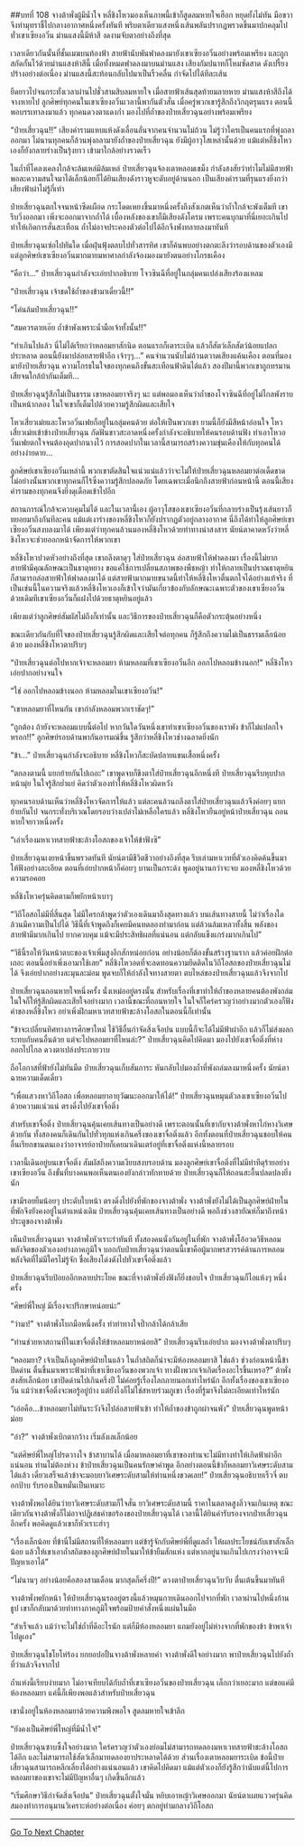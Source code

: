 ##บทที่ 108 จางต้าพั่งผู้มีน้ำใจ
หลี่ชิงโหวมองเห็นภาพนี้เข้าก็สูดลมหายใจเฮือก หยุดยั้งไม่ทัน มือขวาจึงทำมุทราชี้ไปกลางอากาศหนึ่งครั้งทันที พริบตาเดียวแสงหนึ่งเส้นพลันปรากฏพรวดขึ้นมาปกคลุมไปทั่วเขาเซียงอวิ๋น ม่านแสงนี้มีห้าสี งดงามจับตาอย่างถึงที่สุด 

เวลาเดียวกันนั้นที่ชั้นเมฆบนท้องฟ้า สายฟ้านับพันฟาดลงมายังเขาเซียงอวิ๋นอย่างพร้อมเพรียง และถูกสกัดกั้นไว้ด้วยม่านแสงห้าสีนี้ เมื่อทั้งหมดฟาดลงมาบนม่านแสง เสียงกัมปนาทก็โหมซัดสาด ดังเปรี้ยงปร้างอย่างต่อเนื่อง ม่านแสงนี้สะท้อนกลับไปมาเป็นริ้วคลื่น กำจัดไปได้ทีละเส้น 

ยืดยาวไปจนกระทั่งเวลาผ่านไปชั่วสามสิบลมหายใจ เมื่อสายฟ้าเส้นสุดท้ายมลายหาย ม่านแสงห้าสีถึงได้จางหายไป ลูกศิษย์ทุกคนในเขาเซียงอวิ๋นเวลานี้พากันตัวสั่น เมื่อครู่พวกเขารู้สึกถึงวิกฤตรุนแรง ตอนนี้พอบรรเทาลงมาแล้ว ทุกคนดวงตาแดงก่ำ มองไปที่ถ้ำของป๋ายเสี่ยวฉุนอย่างพร้อมเพรียง

“ป๋ายเสี่ยวฉุน!!” เสียงคำรามแหบแห้งดังเลื่อนลั่นจากคนจำนวนไม่ถ้วน ไม่รู้ว่าใครเป็นคนแรกที่พุ่งถลาออกมา ไม่นานทุกคนก็ล้วนพุ่งถลามายังถ้ำของป๋ายเสี่ยวฉุน ยังมีผู้อาวุโสเหล่านั้นด้วย แม้แต่หลี่ชิงโหวเองก็ยังกลายร่างเป็นรุ้งยาว เข้ามาใกล้อย่างรวดเร็ว

ในถ้ำที่โคลงเคลงใกล้จะล้มเหล่มิล้มเหล่ ป๋ายเสี่ยวฉุนจ้องเตาหลอมเขม็ง กำลังสงสัยว่าทำไมไม่มีสายฟ้า พอละความสนใจมาได้เล็กน้อยก็ได้ยินเสียงดังราวหูจะดับอยู่ด้านนอก เป็นเสียงคำรามที่รุนแรงยิ่งกว่าเสียงฟ้าผ่าไม่รู้กี่เท่า

ป๋ายเสี่ยวฉุนตกใจจนหน้าซีดเผือด กระโดดเหยงขึ้นมาหนึ่งครั้งถึงสังเกตเห็นว่าถ้ำใกล้จะพังเต็มที เขารีบวิ่งออกมา เพิ่งจะออกมาจากถ้ำได้ เบื้องหลังของเขาก็มีเสียงดังโครม เพราะคนบุกมาที่นี่เยอะเกินไปทำให้เกิดการสั่นสะเทือน ถ้ำไม่อาจประคองตัวต่อไปได้อีกจึงพังทลายลงมาทันที

ป๋ายเสี่ยวฉุนเซ่อไปทันใด เมื่อฝุ่นฟุ้งตลบไปทั่วสารทิศ เขาก็ค้นพบอย่างตกตะลึงว่ารอบด้านของตัวเองมีแต่ลูกศิษย์เขาเซียงอวิ๋นมากมายมหาศาลกำลังจ้องมองมายังตนอย่างโกรธเคือง

“คือว่า...” ป๋ายเสี่ยวฉุนกำลังจะเอ่ยปากอธิบาย โจวซินฉีที่อยู่ในกลุ่มคนเปล่งเสียงร้องแหลม

“ป๋ายเสี่ยวฉุน เจ้าชดใช้ถ้ำของข้ามาเดี๋ยวนี้!!”

“โค่นล้มป๋ายเสี่ยวฉุน!!”

“สมควรตายเอ๊ย ถ้ำข้าพังเพราะน้ำมือเจ้าทั้งนั้น!!”

“ทำเกินไปแล้ว นี่ไม่ได้เรียกว่าหลอมยาสักนิด ตอนแรกก็เตาระเบิด แล้วก็สัตว์เล็กสัตว์น้อยแปลกประหลาด ตอนนี้ยังมาปล่อยสายฟ้าอีก เจ้าๆๆ...” คนจำนวนนับไม่ถ้วนตวาดเสียงแค้นเคือง ตอนที่มองมายังป๋ายเสี่ยวฉุน ความโกรธในใจของทุกคนถึงขั้นสะเทือนฟ้าดินได้แล้ว สองปีมานี้พวกเขาถูกทรมานเสียจนใกล้บ้ากันเต็มที...

ป๋ายเสี่ยวฉุนรู้สึกไม่เป็นธรรม เขาหลอมยาจริงๆ นะ แต่พอมองเห็นว่าถ้ำของโจวซินฉีที่อยู่ไม่ไกลพังราบเป็นหน้ากลอง ในใจเขาก็เต็มไปด้วยความรู้สึกผิดและเสียใจ 

โหวเสี่ยวเม่ยและโหวอวิ๋นเฟยก็อยู่ในกลุ่มคนด้วย ต่อให้เป็นพวกเขา ยามนี้ก็ยังมีสีหน้าอ่อนใจ โหวเสี่ยวเม่ยเข้าข้างป๋ายเสี่ยวฉุน กัดฟันขาวสะอาดหนึ่งครั้งกำลังจะอธิบายให้คนรอบด้านฟัง ทำเอาโหวอวิ๋นเฟยตกใจจนต้องอุดปากนางไว้ การสอดปากในเวลานี้สามารถสร้างความขุ่นเคืองให้กับทุกคนได้อย่างง่ายดาย...

ลูกศิษย์เขาเซียงอวิ๋นเหล่านี้ พวกเขาตัดสินใจแน่วแน่แล้วว่าจะไม่ให้ป๋ายเสี่ยวฉุนหลอมยาต่อเด็ดขาด ไม่อย่างนั้นพวกเขาทุกคนก็ไร้ซึ่งความรู้สึกปลอดภัย โดยเฉพาะเมื่อนึกถึงสายฟ้าก่อนหน้านี้ ตอนนี้เสียงคำรามของทุกคนจึงยิ่งดุเดือดเข้าไปอีก

สถานการณ์ใกล้จะควบคุมไม่ได้ และในเวลานี้เอง ผู้อาวุโสของเขาเซียงอวิ๋นที่กลายร่างเป็นรุ้งเส้นยาวก็ทยอยมาถึงกันทีละคน แม้แต่เงาร่างของหลี่ชิงโหวก็ยังปรากฏตัวอยู่กลางอากาศ นี่ถึงได้ทำให้ลูกศิษย์เขาเซียงอวิ๋นสงบลงมาได้ เพียงแต่ว่าทุกคนล้วนมองหลี่ชิงโหวด้วยท่าทางน่าสงสาร นัยน์ตาคาดหวังว่าหลี่ชิงโหวจะช่วยออกหน้าจัดการให้พวกเขา

หลี่ชิงโหวปวดหัวอย่างถึงที่สุด เขาถลึงตาดุๆ ใส่ป๋ายเสี่ยวฉุน ล่อสายฟ้าให้ฟาดลงมา เรื่องนี้ไม่ยาก สายฟ้ามีคุณลักษณะเป็นธาตุหยาง ขอแค่ใช้การเปลี่ยนสภาพของพืชหญ้า ทำให้กลายเป็นปราณธาตุหยินก็สามารถล่อสายฟ้าให้ฟาดลงมาได้ แต่สายฟ้ามากมายขนาดนี้ทำให้หลี่ชิงโหวตื่นตกใจได้อย่างแท้จริง ที่เป็นเช่นนี้ในความจริงแล้วหลี่ชิงโหวเองก็เข้าใจว่ามันเกี่ยวข้องกับลักษณะเฉพาะตัวของเขาเซียงอวิ๋น ด้วยเดิมทีเขาเซียงอวิ๋นก็แฝงไปด้วยธาตุหยินอยู่แล้ว

เพียงแต่ว่าลูกศิษย์สัมผัสไม่ถึงก็เท่านั้น และวิธีการของป๋ายเสี่ยวฉุนก็คือตัวกระตุ้นอย่างหนึ่ง

ขณะเดียวกันกับที่ใจของป๋ายเสี่ยวฉุนรู้สึกผิดและเสียใจต่อทุกคน ก็รู้สึกถึงความไม่เป็นธรรมเล็กน้อยด้วย มองหลี่ชิงโหวตาปริบๆ

“ป๋ายเสี่ยวฉุนต่อไปหากเจ้าจะหลอมยา ห้ามหลอมที่เขาเซียงอวิ๋นอีก ออกไปหลอมข้างนอก!” หลี่ชิงโหวเอ่ยปากอย่างจนใจ

“ใช่ ออกไปหลอมข้างนอก ห้ามหลอมในเขาเซียงอวิ๋น!”

“เขาหลอมยาที่ไหนกัน เขากำลังหลอมพวกเราชัดๆ!”

“ถูกต้อง ถ้ายังจะหลอมแบบนี้ต่อไป หากวันใดวันหนึ่งเขาทำเขาเซียงอวิ๋นของเราพัง ข้าก็ไม่แปลกใจหรอก!!” ลูกศิษย์รอบด้านพากันอารมณ์ขึ้น รู้สึกว่าหลี่ชิงโหวช่างฉลาดยิ่งนัก

“ข้า...” ป๋ายเสี่ยวฉุนกำลังจะอธิบาย หลี่ชิงโหวก็สะบัดปลายแขนเสื้อหนึ่งครั้ง

“ตกลงตามนี้ แยกย้ายกันไปเถอะ” เขาพูดจบก็ขึงตาใส่ป๋ายเสี่ยวฉุนอีกหนึ่งที ป๋ายเสี่ยวฉุนรีบหุบปากหน้ามุ่ย ในใจรู้สึกย่ำแย่ คิดว่าตัวเองทำให้หลี่ชิงโหวผิดหวัง

ทุกคนรอบด้านเห็นว่าหลี่ชิงโหวจัดการให้แล้ว แต่ละคนล้วนถลึงตาใส่ป๋ายเสี่ยวฉุนแล้วจึงค่อยๆ แยกย้ายกันไป จนกระทั่งบริเวณโดยรอบว่างเปล่าไม่เหลือใครแล้ว หลี่ชิงโหวยืนอยู่หน้าป๋ายเสี่ยวฉุน ถอนหายใจยาวหนึ่งครั้ง

“เล่าเรื่องมหาเวทสายฟ้าชะล้างโอสถของเจ้าให้ข้าฟังซิ”   

ป๋ายเสี่ยวฉุนเงยหน้าขึ้นพรวดทันที นัยน์ตามีชีวิตชีวาอย่างถึงที่สุด รีบเล่ามหาเวทที่ตัวเองคิดค้นขึ้นมาให้ฟังอย่างละเอียด ตอนที่เอ่ยปากหน้าก็ค่อยๆ บานเป็นกระด้ง พูดอยู่นานกว่าจะจบ มองหลี่ชิงโหวด้วยความรอคอย

หลี่ชิงโหวครุ่นคิดตามก็พยักหน้าเบาๆ 

“วิถีโอสถไม่มีที่สิ้นสุด ไม่มีใครกล้าพูดว่าตัวเองเดินมาถึงสุดทางแล้ว บนเส้นทางสายนี้ ไม่ว่าเรื่องใดล้วนมีความเป็นไปได้ วิธีนี้ที่เจ้าพูดถึงก็เคยมีคนทดลองทำมาก่อน แต่ล้วนล้มเหลวทั้งสิ้น พลังของสายฟ้ามีมากเกินไป ยากควบคุม แม้จะมีประสิทธิผลที่แน่นอน แต่กลับแข็งแกร่งมากเกินไป”

“วิธีนี้รอให้วันหน้าตบะของเจ้าเพิ่มสูงอีกสักหน่อยก่อน อย่างน้อยก็ต้องขั้นสร้างฐานราก แล้วค่อยฝึกต่อเถอะ ตอนนี้อย่าเพิ่งเอามาใช้เลย” หลี่ชิงโหวอดที่จะลดทอนความยึดติดในวิถีโอสถของป๋ายเสี่ยวฉุนไม่ได้ จึงเอ่ยปากอย่างละมุนละม่อม พูดจบก็ให้กำลังใจทางสายตา ตบไหล่ของป๋ายเสี่ยวฉุนแล้วจึงจากไป

ป๋ายเสี่ยวฉุนถอนหายใจหนึ่งครั้ง นั่งเหม่ออยู่ตรงนั้น สำหรับเรื่องที่เขาทำให้ถ้ำของหลายคนต้องพังถล่ม ในใจก็ให้รู้สึกผิดและเสียใจอย่างมาก เวลานี้ขณะที่ถอนหายใจ ในใจก็ใคร่ครวญว่าอย่างมากตัวเองก็ฟังคำของหลี่ชิงโหว อย่าเพิ่งฝึกมหาเวทสายฟ้าชะล้างโอสถในตอนนี้ก็เท่านั้น

“ข้าจะเปลี่ยนทิศทางการศึกษาใหม่ ใช้วิธีอื่นกำจัดสิ่งเจือปน แบบนี้ก็จะได้ไม่มีฟ้าผ่าอีก แล้วก็ไม่ส่งผลกระทบกับคนอื่นด้วย แต่จะไปหลอมยาที่ไหนล่ะ?” ป๋ายเสี่ยวฉุนคิดไปคิดมา มองไปยังเขาจื่อติ่งที่ห่างออกไปไกล ดวงตาเปล่งประกายวาบ

ถือโอกาสที่ฟ้ายังไม่ทันมืด ป๋ายเสี่ยวฉุนเก็บสัมภาระ หันกลับไปมองถ้ำที่พังถล่มลงมาหนึ่งครั้ง นัยน์ตาฉายความเด็ดเดี่ยว

“เพื่อแสวงหาวิถีโอสถ เพื่อหลอมยาอายุวัฒนะออกมาให้ได้!” ป๋ายเสี่ยวฉุนหมุนตัวลงเขาเซียงอวิ๋นไปด้วยความแน่วแน่ ตรงดิ่งไปยังเขาจื่อติ่ง

สำหรับเขาจื่อติ่ง ป๋ายเสี่ยวฉุนคุ้นเคยเส้นทางเป็นอย่างดี เพราะตอนนั้นที่เขากับจางต้าพั่งหาไก่หางวิเศษด้วยกัน ทั้งสองคนก็เดินกันไปทั่วทุกแห่งเกินครึ่งของเขาจื่อติ่งแล้ว อีกทั้งตอนที่ป๋ายเสี่ยวฉุนชอบให้คนอื่นเรียกขานตนเองว่าอาจารย์อาป๋ายก็เคยมาเดินเตร่อยู่ที่เขาจื่อติ่งแห่งนี้หลายรอบ

เวลานี้เดินอยู่บนเขาจื่อติ่ง สัมผัสถึงความเงียบสงบรอบด้าน มองลูกศิษย์เขาจื่อติ่งที่ไม่มีท่าทีดุร้ายอย่างเขาเซียงอวิ๋น ถึงขั้นที่บางคนพอเห็นตนเองยังกล่าวทักทายด้วย ป๋ายเสี่ยวฉุนก็ให้ถอนสะอื้นปลดปลงยิ่งนัก

เขามีรอยยิ้มน้อยๆ ประดับใบหน้า ตรงดิ่งไปยังที่พักของจางต้าพั่ง จางต้าพั่งยังไม่ได้เป็นลูกศิษย์ฝ่ายใน ที่พักจึงยังคงอยู่ในตำแหน่งเดิม ป๋ายเสี่ยวฉุนคุ้นเคยเส้นทางเป็นอย่างดี พอถึงช่วงสายัณห์ก็มาถึงหน้าประตูของจางต้าพั่ง

เห็นป๋ายเสี่ยวฉุนมา จางต้าพั่งหัวเราะร่าทันที ทั้งสองคนนั่งกันอยู่ในที่พัก จางต้าพั่งโอ้อวดวิธีหลอมพลังจิตของตัวเองอย่างภาคภูมิใจ บอกกับป๋ายเสี่ยวฉุนว่าตอนนี้เขาคือผู้มากพรสวรรค์ด้านการหลอมพลังจิตที่ไม่มีใครไม่รู้จัก ชื่อเสียงโด่งดังไปทั่วเขาจื่อติ่งแล้ว

ป๋ายเสี่ยวฉุนรีบป้อยออีกหลายประโยค ขณะที่จางต้าพั่งยิ่งฟังก็ยิ่งชอบใจ ป๋ายเสี่ยวฉุนก็ไอแห้งๆ หนึ่งครั้ง

“ศิษย์พี่ใหญ่ มีเรื่องจะปรึกษาหน่อยน่ะ”

“ว่ามา!” จางต้าพั่งโบกมือหนึ่งครั้ง ทำท่าทางใจป้ำกล้าได้กล้าเสีย

“ท่านช่วยหาสถานที่ในเขาจื่อติ่งให้ข้าหลอมยาหน่อยสิ” ป๋ายเสี่ยวฉุนรีบเอ่ยปาก มองจางต้าพั่งตาปริบๆ 

“หลอมยา? เจ้าเป็นถึงลูกศิษย์ฝ่ายในแล้ว ในถ้ำสถิตก็น่าจะมีห้องหลอมยาสิ ใช่แล้ว ช่วงก่อนหน้านี้ข้าปิดด่าน ตื่นขึ้นมาเพราะฟ้าผ่าที่เขาเซียงอวิ๋นของพวกเจ้า ทางฝั่งพวกเจ้าเกิดเรื่องอะไรขึ้นเหรอ?” ต้าพั่งสงสัยเล็กน้อย เขาปิดด่านไปเกินครึ่งปี ไม่ค่อยรู้เรื่องโลกภายนอกเท่าไหร่นัก อีกทั้งเรื่องของเขาเซียงอวิ๋น แม้ว่าเขาจื่อติ่งจะพอรู้อยู่บ้าง แต่ยังไงก็ไม่ใช่สหายร่วมภูเขา เรื่องที่รู้มาจึงไม่ละเอียดเท่าไหร่นัก

“เอ่อคือ...ข้าหลอมยาไม่ทันระวังจึงไปล่อสายฟ้าเข้า ทำให้ถ้ำของข้าถูกผ่าจนพัง” ป๋ายเสี่ยวฉุนพูดหน้าม่อย

“อ๋า?” จางต้าพั่งเบิกตากว้าง เริ่มลังเลเล็กน้อย

“แต่ศิษย์พี่ใหญ่โปรดวางใจ ข้าสาบานได้ เมื่อมาหลอมยาที่เขาของท่านจะไม่มีทางทำให้เกิดฟ้าผ่าอีกแน่นอน ท่านไม่ต้องห่วง ข้าป๋ายเสี่ยวฉุนเป็นคนรักษาคำพูด อีกอย่างตอนนี้ข้าก็หลอมยาวิเศษระดับสามได้แล้ว เดี๋ยวเสร็จแล้วข้าจะมอบยาวิเศษระดับสามให้ท่านหนึ่งขวดเลย!” ป๋ายเสี่ยวฉุนอธิบายเร็วจี๋ ตบอกป้าบ รับรองเป็นหมั่นเป็นเหมาะ

จางต้าพั่งพอได้ยินว่ายาวิเศษระดับสามก็ใจสั่น ยาวิเศษระดับสามนี้ ราคาในตลาดสูงลิ่วจนเกินเหตุ ขณะเดียวกันจางต้าพั่งก็ไม่อาจปฏิเสธคำขอร้องของป๋ายเสี่ยวฉุนได้ เวลานี้ได้ยินคำรับรองจากป๋ายเสี่ยวฉุนอีกครั้ง พอคิดดูแล้วเขาก็หัวเราะฮ่าๆ 

“เรื่องเล็กน้อย ที่ข้านี่ไม่มีสถานที่ให้หลอมยา แต่ข้ารู้จักกับศิษย์พี่ที่ดูแลถ้ำ ให้ผลประโยชน์กับเขาสักเล็กน้อย แล้วให้เขาเอาถ้ำสถิตของลูกศิษย์ฝ่ายในมาให้ข้ายืมสักแห่ง แต่หากอยู่นานเกินไปเกรงว่าอาจจะมีปัญหาเอาได้” 

“ไม่นานๆ อย่างน้อยคือสองสามเดือน มากสุดก็ครึ่งปี!” ดวงตาป๋ายเสี่ยวฉุนวิบวับ ตื่นเต้นขึ้นมาทันที

จางต้าพั่งพยักหน้า ให้ป๋ายเสี่ยวฉุนรออยู่ตรงนี้แล้วหมุนกายเดินออกไปจากที่พัก เวลาผ่านไปหนึ่งก้านธูป เขาก็กลับมาด้วยท่าทางภาคภูมิใจพร้อมป้ายคำสั่งหนึ่งแผ่นในมือ

“สำเร็จแล้ว แม้ว่าจะไม่ใช่ถ้ำที่ดีอะไรนัก แต่ก็มีห้องหลอมยา แถมยังอยู่ไม่ห่างจากที่พักของข้า ข้าพาเจ้าไปดูเอง”

ป๋ายเสี่ยวฉุนไชโยโห่ร้อง ยกยอปอปั้นจางต้าพั่งหลายคำ จางต้าพั่งดีใจอย่างมาก พาป๋ายเสี่ยวฉุนไปยังถ้ำที่ว่าแล้วจึงจากไป

ถ้ำแห่งนี้เรียบง่ายมาก ไม่อาจเทียบได้กับถ้ำที่เขาเซียงอวิ๋นของป๋ายเสี่ยวฉุน เล็กกว่าเยอะมาก แต่ขอแค่มีห้องหลอมยา แค่นี้ก็เพียงพอแล้วสำหรับป๋ายเสี่ยวฉุน

เขานั่งอยู่ในห้องหลอมยาด้วยความพึงพอใจ สูดลมหายใจเข้าลึก

“ยังคงเป็นศิษย์พี่ใหญ่ที่มีน้ำใจ!”

ป๋ายเสี่ยวฉุนซาบซึ้งใจอย่างมาก ใคร่ครวญว่าตัวเองย่อมไม่สามารถทดลองมหาเวทสายฟ้าชะล้างโอสถได้อีก และไม่สามารถใช้สัตว์เล็กมาทดลองยาประหลาดได้ด้วย ส่วนเรื่องเตาหลอมยาระเบิด ข้อนี้ป๋ายเสี่ยวฉุนสามารถหลีกเลี่ยงได้อย่างแน่นอนแล้ว เขาคิดไปคิดมา แม้แต่ตัวเองก็ยังรู้สึกว่านับแต่นี้ไปการหลอมยาของเขาจะไม่มีปัญหาอื่นๆ เกิดขึ้นอีกแล้ว 

“เริ่มศึกษาวิธีกำจัดสิ่งเจือปน” ป๋ายเสี่ยวฉุนตั้งใจมั่น หยิบเอาหญ้าวิเศษออกมา นัยน์ตาเผยแววครุ่นคิด สมองทำการอนุมานวิเคราะห์อย่างต่อเนื่อง ค่อยๆ ตกอยู่ท่ามกลางวิถีโอสถ 

---------



[Go To Next Chapter]( ./109.md)